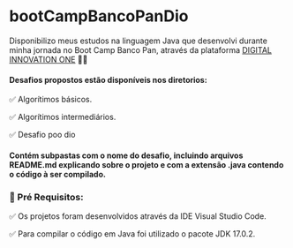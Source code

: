# bootCampBancoPanDio

Disponibilizo meus estudos na linguagem Java que desenvolvi durante minha jornada no Boot Camp Banco Pan, através da plataforma <a href="https://web.digitalinnovation.one/">DIGITAL INNOVATION ONE</a></strong> 💛🧡

#### Desafios propostos estão disponíveis nos diretorios:
<p>
✅ Algorítimos básicos. 

✅ Algorítimos intermediários.

✅ Desafio poo dio
</p>

#### Contém subpastas com o nome do desafio, incluindo arquivos README.md explicando sobre o projeto e com a extensão .java contendo o código à ser compilado.

### 🛑 Pré Requisitos:
<p>
✅ Os projetos foram desenvolvidos através da IDE Visual Studio Code.<br>

✅ Para compilar o código em Java foi utilizado o pacote JDK 17.0.2.<br>

</p>






